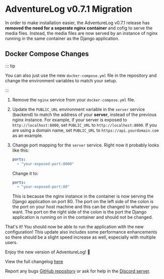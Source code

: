 # AdventureLog v0.7.1 Migration

In order to make installation easier, the AdventureLog v0.7.1 release has **removed the need for a seperate nginx container** and cofig to serve the media files. Instead, the media files are now served by an instance of nginx running in the same container as the Django application.

## Docker Compose Changes

::: tip

You can also just use the new `docker-compose.yml` file in the repository and change the environment variables to match your setup.

:::

1. Remove the `nginx` service from your `docker-compose.yml` file.
2. Update the `PUBLIC_URL` environment variable in the `server` service (backend) to match the address of your **server**, instead of the previous nginx instance. For example, if your server is exposed to `http://localhost:8000`, set `PUBLIC_URL` to `http://localhost:8000`. If you are using a domain name, set `PUBLIC_URL` to `https://api.yourdomain.com` as an example.
3. Change port mapping for the `server` service. Right now it probably looks like this:

   ```yaml
   ports:
     - "your-exposed-port:8000"
   ```

   Change it to:

   ```yaml
   ports:
     - "your-exposed-port:80"
   ```

   This is because the nginx instance in the container is now serving the Django application on port 80. The port on the left side of the colon is the port on your host machine and this can be changed to whatever you want. The port on the right side of the colon is the port the Django application is running on in the container and should not be changed.

That's it! You should now be able to run the application with the new configuration! This update also includes some performance enhancements so there should be a slight speed increase as well, especially with multiple users.

Enjoy the new version of AdventureLog! 🎉

View the full changelog [here](https://github.com/seanmorley15/AdventureLog/releases/tag/v0.7.1)

Report any bugs [GitHub repository](https://github.com/seanmorley15/adventurelog) or ask for help in the [Discord server](https://discord.gg/wRbQ9Egr8C).
